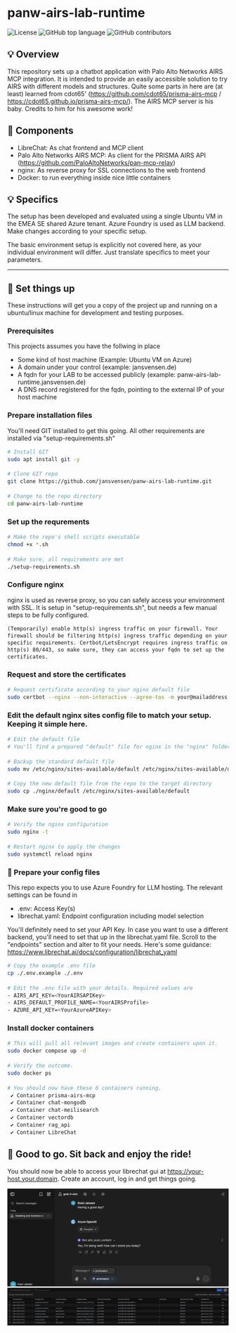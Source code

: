 # panw-airs-lab-runtime

![License](https://img.shields.io/badge/License-MIT-blue.svg)
![GitHub top language](https://img.shields.io/github/languages/top/jansvensen/panw-airs-lab-runtime)
![GitHub contributors](https://img.shields.io/github/contributors/jansvensen/panw-airs-lab-runtime)

## 💡 Overview

This repository sets up a chatbot application with Palo Alto Networks AIRS MCP integration. It is intended to provide an easily accessible solution to try AIRS with different models and structures.
Quite some parts in here are (at least) learned from cdot65' (https://github.com/cdot65/prisma-airs-mcp / https://cdot65.github.io/prisma-airs-mcp/). The AIRS MCP server is his baby. Credits to him for his awesome work! 

## 🌟 Components

* LibreChat: As chat frontend and MCP client
* Palo Alto Networks AIRS MCP: As client for the PRISMA AIRS API (https://github.com/PaloAltoNetworks/pan-mcp-relay)
* nginx: As reverse proxy for SSL connections to the web frontend
* Docker: to run everything inside nice little containers

## 💡 Specifics

The setup has been developed and evaluated using a single Ubuntu VM in the EMEA SE shared Azure tenant. Azure Foundry is used as LLM backend. Make changes according to your specific setup. 

The basic environment setup is explicitly not covered here, as your individual environment will differ. Just translate specifics to meet your parameters.

---

## 🚀 Set things up

These instructions will get you a copy of the project up and running on a ubuntu/linux machine for development and testing purposes.

### Prerequisites

This projects assumes you have the follwing in place
- Some kind of host machine (Example: Ubuntu VM on Azure)
- A domain under your control (example: jansvensen.de)
- A fqdn for your LAB to be accessed publicly (example: panw-airs-lab-runtime.jansvensen.de)
- A DNS record registered for the fqdn, pointing to the external IP of your host machine

### Prepare installation files

You'll need GIT installed to get this going. All other requirements are installed via "setup-requirements.sh"

```bash
# Install GIT
sudo apt install git -y

# Clone GIT repo
git clone https://github.com/jansvensen/panw-airs-lab-runtime.git

# Change to the repo directory
cd panw-airs-lab-runtime
```

### Set up the requrements

```bash
# Make the repo's shell scripts executable
chmod +x *.sh

# Make sure, all requirements are met
./setup-requirements.sh
```

### Configure nginx
nginx is used as reverse proxy, so you can safely access your environment with SSL. It is setup in "setup-requirements.sh", but needs a few manual steps to be fully configured.

```
(Temporarily) enable http(s) ingress traffic on your firewall. Your firewall should be filtering http(s) ingress traffic depending on your specific requirements. Certbot/LetsEncrypt requires ingress traffic on http(s) 80/443, so make sure, they can access your fqdn to set up the certificates.
```

### Request and store the certificates
```bash
# Request certificate according to your nginx default file
sudo certbot --nginx --non-interactive --agree-tos -m your@mailaddress.com -d your-host.your.domain
```

### Edit the default nginx sites config file to match your setup. Keeping it simple here.
```bash
# Edit the default file
# You'll find a prepared "default" file for nginx in the "nginx" folder (./nginx/default). Edit the file to suit your domain and server info.

# Backup the standard default file
sudo mv /etc/nginx/sites-available/default /etc/nginx/sites-available/default.bak

# Copy the new default file from the repo to the target directory
sudo cp ./nginx/default /etc/nginx/sites-available/default
```

### Make sure you're good to go
```bash
# Verify the nginx configuration
sudo nginx -t

# Restart nginx to apply the changes
sudo systemctl reload nginx
```

### 👷 Prepare your config files
This repo expects you to use Azure Foundry for LLM hosting. The relevant settings can be found in 
- .env: Access Key(s)
- librechat.yaml: Endpoint configuration including model selection

You'll definitely need to set your API Key. 
In case you want to use a different backend, you'll need to set that up in the librechat.yaml file. Scroll to the "endpoints" section and alter to fit your needs. Here's some guidance: https://www.librechat.ai/docs/configuration/librechat_yaml
```bash
# Copy the example .env file
cp ./.env.example ./.env

# Edit the .env file with your details. Required values are
- AIRS_API_KEY=<YourAIRSAPIKey>
- AIRS_DEFAULT_PROFILE_NAME=<YourAIRSProfile>
- AZURE_API_KEY=<YourAzureAPIKey>
```

### Install docker containers
```bash
# This will pull all relevant images and create containers upon it.
sudo docker compose up -d

# Verify the outcome. 
sudo docker ps

# You should now have these 6 containers running.
 ✔ Container prisma-airs-mcp
 ✔ Container chat-mongodb
 ✔ Container chat-meilisearch
 ✔ Container vectordb
 ✔ Container rag_api
 ✔ Container LibreChat
```

## 🎯 Good to go. Sit back and enjoy the ride!
You should now be able to access your librechat gui at https://your-host.your.domain. Create an account, log in and get things going. 

![Librechat](./pictures/Librechat.png)
![SCM AIRS Runtime Log](./pictures/SCMAIRSRuntimeLog.png)